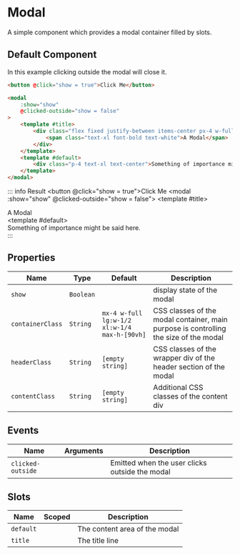 <script setup>
    import Modal from "../../src/components/Modal.vue"
    import { ref } from "vue"
    const show = ref(false)
</script>

# Modal

A simple component which provides a modal container filled by slots.

## Default Component
In this example clicking outside the modal will close it.
```html
<button @click="show = true">Click Me</button>

<modal
    :show="show"
    @clicked-outside="show = false"
>
    <template #title>
        <div class="flex fixed justify-between items-center px-4 w-full h-16 bg-vxvue-700">
            <span class="text-xl font-bold text-white">A Modal</span>
        </div>
    </template>
    <template #default>
        <div class="p-4 text-xl text-center">Something of importance might be said here.</div>
    </template>
</modal>
```
::: info Result
<button @click="show = true">Click Me</button>
<modal :show="show" @clicked-outside="show = false">
    <template #title>
      <div class="flex fixed justify-between items-center px-4 w-full h-16 bg-vxvue-700">
        <span class="text-xl font-bold text-white">A Modal</span>
      </div>
    </template>
    <template #default>
      <div class="p-4 text-xl text-center">Something of importance might be said here.</div>
    </template>
</modal>
:::

## Properties
| Name             | Type      | Default                                      | Description                                                                           |
|------------------|-----------|----------------------------------------------|---------------------------------------------------------------------------------------|
| `show`           | `Boolean` |                                              | display state of the modal                                                            |
| `containerClass` | `String`  | `mx-4 w-full lg:w-1/2 xl:w-1/4 max-h-[90vh]` | CSS classes of the modal container, main purpose is controlling the size of the modal |
| `headerClass`    | `String`  | `[empty string]`                             | CSS classes of the wrapper div of the header section of the modal                     |
| `contentClass`   | `String`  | `[empty string]`                             | Additional CSS classes of the content div                                             |

## Events
| Name              | Arguments | Description                                    |
|-------------------|-----------|------------------------------------------------|
| `clicked-outside` |           | Emitted when the user clicks outside the modal |

## Slots
| Name      | Scoped | Description                   |
|-----------|--------|-------------------------------|
| `default` |        | The content area of the modal |
| `title`   |        | The title line                |
